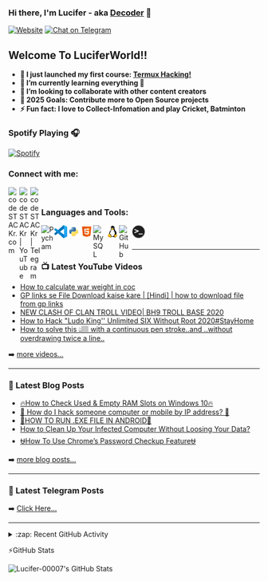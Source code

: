 ### Hi there, I'm Lucifer - aka [Decoder](https://tectalkflow.blogspot.com/) 👋

[![Website](https://img.shields.io/website?label=tectalkflow.blogspot.com&style=for-the-badge&url=https://tectalkflow.blogspot.com/)](https://tectalkflow.blogspot.com/)
[![Chat on Telegram](https://img.shields.io/badge/Chat%20on-Telegram-blue.svg?style=for-the-badge&logo=Telegram)][telegram] 


## Welcome To LuciferWorld!!

- **🔭 I just launched my first course: [Termux Hacking!](https://www.youtube.com/playlist?list=PLaxi76nSJ5Q68L1NJD4ldWmxesYkUvhTz)**
- **🌱 I’m currently learning everything 🤣**
- **👯 I’m looking to collaborate with other content creators**
- **🥅 2025 Goals: Contribute more to Open Source projects**
- **⚡ Fun fact: I love to Collect-Infomation and play Cricket, Batminton**

### Spotify Playing 🎧

<!-- [![Spotify](https://novatorem.vercel.app/api/spotify?background_color=0d1117&border_color=ffffff)](https://open.spotify.com/user/omnitenebris) -->
[![Spotify](https://novatorem-5yxcl49k0-leonidasfrostmp-gmailcom.vercel.app/api/spotify?background_color=0d1117&border_color=ffffff)]()

### Connect with me:

[<img align="left" alt="codeSTACKr.com" width="22px" src="https://cdn.iconscout.com/icon/premium/png-64-thumb/internet-1957424-1651196.png" />][website]

[<img align="left" alt="codeSTACKr | YouTube" width="22px" src="https://cdn.iconscout.com/icon/free/png-64/youtube-268-721990.png" />][youtube]

[<img align="left" alt="codeSTACKr | Telegram" width="22px" src="https://cdn.iconscout.com/icon/free/png-64/telegram-1856777-1576513.png" />][telegram]

<br />


### Languages and Tools:
[<img align="left" alt="Pycham" width="26px" src="https://cdn.iconscout.com/icon/free/png-64/pycharm-2-1175010.png" />][Pycham]
[<img align="left" alt="Visual Studio Code" width="26px" src="https://raw.githubusercontent.com/github/explore/80688e429a7d4ef2fca1e82350fe8e3517d3494d/topics/visual-studio-code/visual-studio-code.png" />][vscode]
[<img align="left" alt="Python" width="26px" src="https://github.com/Lucifer-00007/Lucifer-00007/blob/main/My%20Icons/python.png" />][Python]
[<img align="left" alt="HTML5" width="26px" src="https://github.com/Lucifer-00007/Lucifer-00007/blob/main/My%20Icons/html5.png" />][HTML5]
[<img align="left" alt="MySQL" width="26px" src="https://cdn.iconscout.com/icon/premium/png-64-thumb/mysql-17-871764.png" />][MySQ]
[<img align="left" alt="Linux" width="26px" src="https://github.com/Lucifer-00007/Lucifer-00007/blob/main/My%20Icons/linux.png" />][Linux]
[<img align="left" alt="GitHub" width="26px" src="https://img.icons8.com/color/2x/github--v1.png" />][GitHub]
[<img align="left" alt="Terminal" width="26px" src="https://raw.githubusercontent.com/github/explore/80688e429a7d4ef2fca1e82350fe8e3517d3494d/topics/terminal/terminal.png" />][Terminal]

<br />
<br />

---

### 📺 Latest YouTube Videos

<!-- YOUTUBE:START -->
- [How to calculate war weight  in coc](https://www.youtube.com/watch?v=ga58I80gfbA)
- [GP links se File Download kaise kare | [Hindi] | how to download file from gp links](https://www.youtube.com/watch?v=J3DV0M0xECY)
- [NEW   CLASH OF CLAN TROLL VIDEO| BH9 TROLL BASE 2020](https://www.youtube.com/watch?v=6ukSXtsfVuQ)
- [How to Hack &quot;Ludo King&#39;&#39; Unlimited SIX Without Root 2020#StayHome](https://www.youtube.com/watch?v=gGOE7KMwrcA)
- [How to solve this 👆🏽 with a continuous pen stroke..and ..without overdrawing twice a line..](https://www.youtube.com/watch?v=YCj0KNibXRk)
<!-- YOUTUBE:END -->


➡️ [more videos...][youtube]

---

### 📕 Latest Blog Posts

<!-- BLOG-POST-LIST:START -->
- [🔥How to Check Used &amp; Empty RAM Slots on Windows 10🔥](https://tectalkflow.blogspot.com/2020/09/how-to-check-used-empty-ram-slots-on.html)
- [🔰 How do I hack someone computer or mobile by IP address? 🔰](https://tectalkflow.blogspot.com/2020/09/how-do-i-hack-someone-computer-or.html)
- [🔰HOW TO RUN .EXE FILE IN ANDROID🔰](https://tectalkflow.blogspot.com/2020/09/how-to-run-exe-file-in-android.html)
- [How to Clean Up Your Infected Computer Without Loosing Your Data?](https://tectalkflow.blogspot.com/2020/08/how-to-clean-up-your-infected-computer.html)
- [⛎How To Use Chrome’s Password Checkup Feature⛎](https://tectalkflow.blogspot.com/2020/08/how-to-use-chromes-password-checkup.html)
<!-- BLOG-POST-LIST:END -->

➡️ [more blog posts...](https://tectalkflow.blogspot.com/)

---

### 💬 Latest Telegram Posts

<!-- TELEGRAM-POST:START -->
<!-- TELEGRAM-POST:END -->

➡️ [Click Here...][telegram]

---
<details>
  <summary>:zap: Recent GitHub Activity</summary>
  
<!--START_SECTION:activity-->

<!--END_SECTION:activity-->

</details>


⚡GitHub Stats

![Lucifer-00007's GitHub Stats](https://github-readme-stats.vercel.app/api?username=Lucifer-00007&show_icons=true&hide_border=true)





[website]: https://tectalkflow.blogspot.com/

[course]: https://www.youtube.com/playlist?list=PLaxi76nSJ5Q68L1NJD4ldWmxesYkUvhTz

[twitter]: https://twitter.com/codeSTACKr

[youtube]: https://www.youtube.com/channel/UC0p2zYCZC83TxJU30cbuPZA

[instagram]: https://instagram.com/codeSTACKr

[linkedin]: https://linkedin.com/in/codeSTACKr

[Pycham]: https://www.jetbrains.com/pycharm/

[vscode]: https://code.visualstudio.com/

[HTML5]: https://www.w3.org/TR/2017/REC-html52-20171214/

[Terminal]: https://ubuntu.com/tutorials/command-line-for-beginners#3-opening-a-terminal

[MySQ]: https://mysql.com/

[GitHub]: https://github.com/

[Python]: https://www.python.org/

[telegram]: https://telegram.dog/LuciferWorld77

[Linux]: https://www.linux.org/
